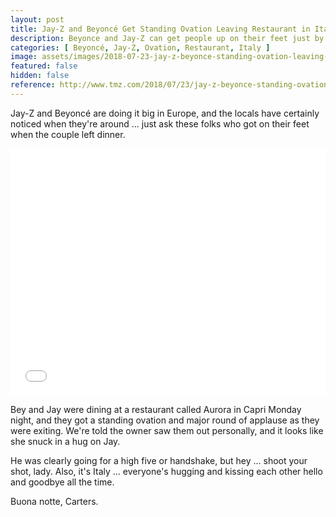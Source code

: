 ```yaml
---
layout: post
title: Jay-Z and Beyoncé Get Standing Ovation Leaving Restaurant in Italy
description: Beyonce and Jay-Z can get people up on their feet just by leaving a restaurant.
categories: [ Beyoncé, Jay-Z, Ovation, Restaurant, Italy ]
image: assets/images/2018-07-23-jay-z-beyonce-standing-ovation-leaving-restaurant.jpeg
featured: false
hidden: false
reference: http://www.tmz.com/2018/07/23/jay-z-beyonce-standing-ovation-leaving-restaurant-capri/
---
```

Jay-Z and Beyoncé are doing it big in Europe, and the locals have certainly noticed when they're around ... just ask these folks who got on their feet when the couple left dinner.

<iframe src="//cdnapisec.kaltura.com/p/591531/sp/59153100/embedIframeJs/uiconf_id/6740162/partner_id/591531?iframeembed=true&playerId=kaltura-player-9999999999-76063703118557730&entry_id=0_fy474uz9" style="width: 100%;" height="395" allowfullscreen webkitallowfullscreen mozAllowFullScreen frameborder="0"></iframe>

Bey and Jay were dining at a restaurant called Aurora in Capri Monday night, and they got a standing ovation and major round of applause as they were exiting. We're told the owner saw them out personally, and it looks like she snuck in a hug on Jay. 

He was clearly going for a high five or handshake, but hey ... shoot your shot, lady. Also, it's Italy ... everyone's hugging and kissing each other hello and goodbye all the time. 

Buona notte, Carters. 
